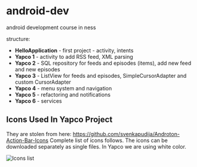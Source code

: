 android-dev
===========

android development course in ness

structure:
* __HelloApplication__ - first project - activity, intents
* __Yapco 1__ - activity to add RSS feed, XML parsing
* __Yapco 2__ - SQL repository for feeds and episodes (items), add new feed and new episodes
* __Yapco 3__ - ListView for feeds and episodes, SimpleCursorAdapter and custom CursorAdapter
* __Yapco 4__ - menu system and navigation
* __Yapco 5__ - refactoring and notifications
* __Yapco 6__ - services

## Icons Used In Yapco Project

They are stolen from here: https://github.com/svenkapudija/Androton-Action-Bar-Icons Complete list of icons follows. The icons can be downloaded separately as single files. In Yapco we are using white color.

![Icons list](http://i.imgur.com/WkeNIkR.png)
